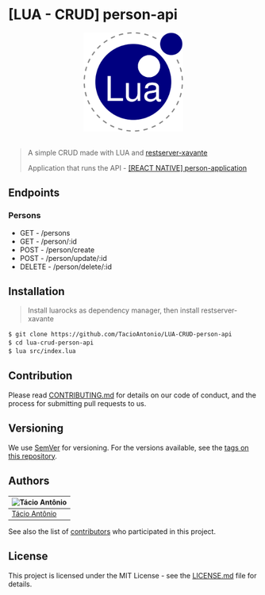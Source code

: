 # [LUA - CRUD] person-api

<center>
<img src="assets/images/lua.svg" alt="lua" width="200"/>
</center>
<br />

> A simple CRUD made with LUA and [restserver-xavante](https://github.com/hishamhm/restserver)
>
> Application that runs the API - [[REACT NATIVE] person-application](https://github.com/TacioAntonio/react-native-person-application)

## Endpoints
### Persons
- GET - /persons
- GET - /person/:id
- POST - /person/create
- POST - /person/update/:id
- DELETE - /person/delete/:id

## Installation
> Install luarocks as dependency manager, then install restserver-xavante

```sh
$ git clone https://github.com/TacioAntonio/LUA-CRUD-person-api
$ cd lua-crud-person-api
$ lua src/index.lua
```

## Contribution
Please read [CONTRIBUTING.md](https://github.com/TacioAntonio/LUA-CRUD-person-api/blob/master/CONTRIBUTING.md) for details on our code of conduct, and the process for submitting pull requests to us.

## Versioning
We use [SemVer](http://semver.org/) for versioning. For the versions available, see the [tags on this repository](https://github.com/TacioAntonio/LUA-CRUD-person-api/tags).

## Authors
| ![Tácio Antônio](https://avatars2.githubusercontent.com/u/44682965?s=150&=4)
| -
| [Tácio Antônio](https://github.com/TacioAntonio/)

See also the list of [contributors](https://github.com/TacioAntonio/LUA-CRUD-person-api/graphs/contributors) who participated in this project.

## License
This project is licensed under the MIT License - see the [LICENSE.md](https://github.com/TacioAntonio/LUA-CRUD-person-api/blob/master/LICENSE.md) file for details.
